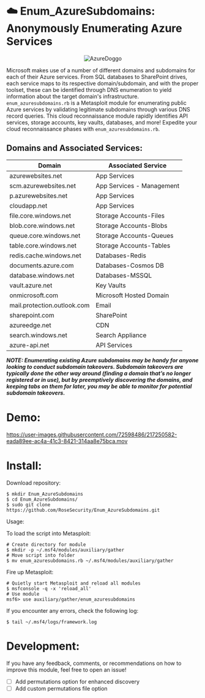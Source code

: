 # :cloud: Enum_AzureSubdomains: Anonymously Enumerating Azure Services

<p align="center">
  <img alt="AzureDoggo" src="https://user-images.githubusercontent.com/72598486/216847358-a72ce9e8-7d25-4b27-b386-f21d339580fa.png">
</p>

Microsoft makes use of a number of different domains and subdomains for each of their Azure services. From SQL databases to SharePoint drives, each service maps to its respective domain/subdomain, and with the proper toolset, these can be identified through DNS enumeration to yield information about the target domain's infrastructure. ```enum_azuresubdomains.rb``` is a Metasploit module for enumerating public Azure services by validating legitimate subdomains through various DNS record queries. This cloud reconnaissance module rapidly identifies API services, storage accounts, key vaults, databases, and more! Expedite your cloud reconnaissance phases with ```enum_azuresubdomains.rb```.

## Domains and Associated Services:

| Domain | Associated Service |
| --- | --- |
| azurewebsites.net | App Services |
| scm.azurewebsites.net | App Services - Management |
| p.azurewebsites.net | App Services |
| cloudapp.net | App Services |
| file.core.windows.net | Storage Accounts-Files |
| blob.core.windows.net | Storage Accounts-Blobs |
| queue.core.windows.net | Storage Accounts-Queues |
| table.core.windows.net | Storage Accounts-Tables |
| redis.cache.windows.net | Databases-Redis |
| documents.azure.com | Databases-Cosmos DB |
| database.windows.net | Databases-MSSQL |
| vault.azure.net | Key Vaults |
| onmicrosoft.com | Microsoft Hosted Domain |
| mail.protection.outlook.com | Email |
| sharepoint.com | SharePoint |
| azureedge.net | CDN |
| search.windows.net | Search Appliance |
| azure-api.net | API Services |

***NOTE: Enumerating existing Azure subdomains may be handy for anyone looking to conduct subdomain takeovers. Subdomain takeovers are typically done the other way around (finding a domain that’s no longer registered or in use), but by preemptively discovering the domains, and keeping tabs on them for later, you may be able to monitor for potential subdomain takeovers.***

# Demo:

https://user-images.githubusercontent.com/72598486/217250582-eada89ee-ac4a-41c3-8421-314aa8e75bca.mov

# Install:

Download repository:

```
$ mkdir Enum_AzureSubdomains
$ cd Enum_AzureSubdomains/
$ sudo git clone https://github.com/RoseSecurity/Enum_AzureSubdomains.git
```

Usage:

To load the script into Metasploit:

```
# Create directory for module
$ mkdir -p ~/.msf4/modules/auxiliary/gather
# Move script into folder
$ mv enum_azuresubdomains.rb ~/.msf4/modules/auxiliary/gather
```

Fire up Metasploit:

```
# Quietly start Metasploit and reload all modules
$ msfconsole -q -x 'reload_all'
# Use module
msf6> use auxiliary/gather/enum_azuresubdomains
```

If you encounter any errors, check the following log:

```
$ tail ~/.msf4/logs/framework.log
```

# Development:

If you have any feedback, comments, or recommendations on how to improve this module, feel free to open an issue!

- [ ] Add permutations option for enhanced discovery
- [ ] Add custom permutations file option 
